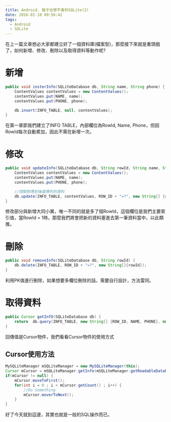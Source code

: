 ```yaml
---
title: Android. 猴子也學不會的SQLite(2)
date: 2016-01-10 09:56:42
tags:
  - Android
  - SQLite
---
```


在上一篇文章想必大家都建立好了一個資料庫(檔案型)，那麼接下來就是重頭戲了，如何新增、修改、刪除以及取得資料等動作呢?

# 新增
```java
public void insterInfo(SQLiteDatabase db, String name, String phone) {
    ContentValues contentValues = new ContentValues();
    contentValues.put(NAME, name);
    contentValues.put(PHONE, phone);

    db.insert(INFO_TABLE, null, contentValues);
}
```
在第一章節我們建立了INFO TABLE，內部欄位為RowId, Name, Phone，但因RowId每次自動累加，因此不需在新增一次。

# 修改
```java
public void updateInfo(SQLiteDatabase db, String rowId, String name, String phone) {
    ContentValues contentValues = new ContentValues();
    contentValues.put(NAME, name);
    contentValues.put(PHONE, phone);

    //問號對應到後面陣列的資料
    db.update(INFO_TABLE, contentValues, ROW_ID + "=?", new String[] {rowId});
}
```
修改部分與新增大同小異，唯一不同的就是多了個RowId，這個欄位是我們主要索引值，當RowId = 1時，那麼我們將會把新的資料塞進去第一筆資料當中，以此類推。

# 刪除
```java
public void removeInfo(SQLiteDatabase db, String rowId) {
    db.delete(INFO_TABLE, ROW_ID + "=?", new String[]{rowId});
}
```
利用PK值進行刪除，如果想要多欄位刪除的話，需要自行設計，方法雷同。

# 取得資料
```java
public Cursor getInfO(SQLiteDatabase db) {
    return  db.query(INFO_TABLE, new String[] {ROW_ID, NAME, PHONE}, null, null, null, null, null);
}
```
回傳值是Cursor物件，我們看看Cursor物件的使用方式

## Cursor使用方法
```java
MySQLiteManager mSQLiteManager = new MySQLiteManager(this);
Cursor mCursor = mSQLiteManager.getInfo(mSQLiteManager.getReadableDatabase());
if(mCursor != null) {
    mCursor.moveToFirst();
    for(int i = 0 ; i < mCursor.getCount() ; i++) {
        //Do Something
        mCursor.moverToNext();
    }
}
```

好了今天就到這邊，其實也就是一般的SQL操作而已。